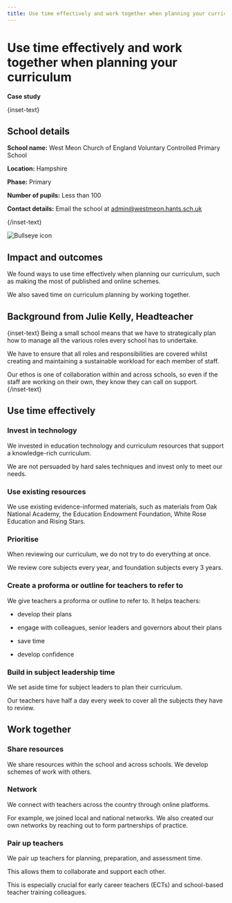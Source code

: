```yaml
---
title: Use time effectively and work together when planning your curriculum
---
```


# Use time effectively and work together when planning your curriculum

<strong class="govuk-tag">Case study</strong>

{inset-text}

## School details

**School name:**  West Meon Church of England Voluntary Controlled Primary School

**Location:** Hampshire

**Phase:** Primary 

**Number of pupils:** Less than 100

**Contact details:** Email the school at <admin@westmeon.hants.sch.uk> 

{/inset-text}

<div class="govuk-grid-row dfe-width-container">
  <div class="govuk-grid-column-full">
    <div class="info-box">
      <div class="info-box__corner">
        <img src="/assets/images/bullseye.svg" alt="Bullseye icon">
      </div>
      <h2 class="govuk-heading-m">
        Impact and outcomes
      </h2>
      <p>
        We found ways to use time effectively when planning our curriculum, such as making the most of published and online schemes.
      </p>
      <p>
        We also saved time on curriculum planning by working together. 
      </p>
      </p>
    </div>
  </div>
</div>

## Background from Julie Kelly, Headteacher 

{inset-text}
Being a small school means that we have to strategically plan how to manage all the various roles every school has to undertake.  

We have to ensure that all roles and responsibilities are covered whilst creating and maintaining a sustainable workload for each member of staff. 

Our ethos is one of collaboration within and across schools, so even if the staff are working on their own, they know they can call on support.  
{/inset-text}

## Use time effectively 

### Invest in technology  

We invested in education technology and curriculum resources that support a knowledge-rich curriculum. 

We are not persuaded by hard sales techniques and invest only to meet our needs. 

### Use existing resources  

We use existing evidence-informed materials, such as materials from Oak National Academy, the Education Endowment Foundation, White Rose Education and Rising Stars. 

### Prioritise  

When reviewing our curriculum, we do not try to do everything at once.  

We review core subjects every year, and foundation subjects every 3 years.  

### Create a proforma or outline for teachers to refer to 

We give teachers a proforma or outline to refer to. It helps teachers:  

* develop their plans 

* engage with colleagues, senior leaders and governors about their plans 

* save time

* develop confidence

### Build in subject leadership time 

We set aside time for subject leaders to plan their curriculum.  

Our teachers have half a day every week to cover all the subjects they have to review. 

## Work together 

### Share resources 

We share resources within the school and across schools. We develop schemes of work with others. 

### Network 

We connect with teachers across the country through online platforms.  

For example, we joined local and national networks. We also created our own networks by reaching out to form partnerships of practice. 

### Pair up teachers  

We pair up teachers for planning, preparation, and assessment time. 

This allows them to collaborate and support each other.  

This is especially crucial for early career teachers (ECTs) and school-based teacher training colleagues.
